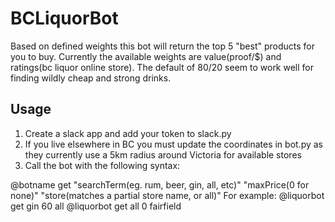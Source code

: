 # BCLiquorBot
Based on defined weights this bot will return the top 5 "best" products for you to buy. Currently the available weights are value(proof/$) and ratings(bc liquor online store). The default of 80/20 seem to work well for finding wildly cheap and strong drinks.

## Usage
1. Create a slack app and add your token to slack.py
2. If you live elsewhere in BC you must update the coordinates in bot.py as they currently use a 5km radius around Victoria for available stores
3. Call the bot with the following syntax:

@botname get "searchTerm(eg. rum, beer, gin, all, etc)" "maxPrice(0 for none)" "store(matches a partial store name, or all)"
For example:
@liquorbot get gin 60 all
@liquorbot get all 0 fairfield
